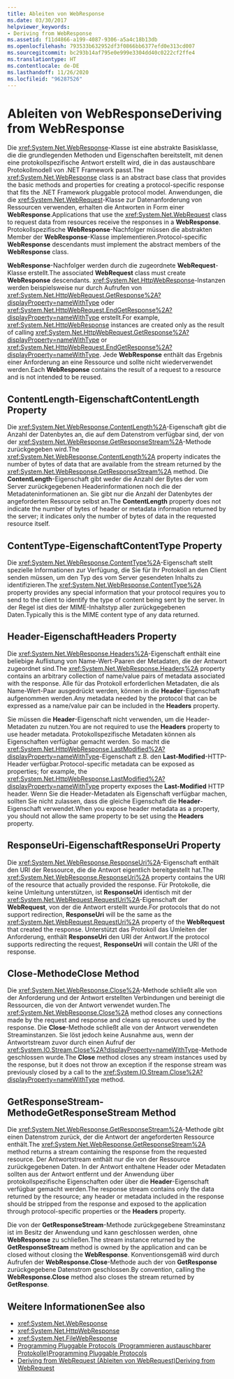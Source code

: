 ```yaml
---
title: Ableiten von WebResponse
ms.date: 03/30/2017
helpviewer_keywords:
- Deriving from WebResponse
ms.assetid: f11d4866-a199-4087-9306-a5a4c18b13db
ms.openlocfilehash: 793533b632952df3f0866bb6377efd0e313cd007
ms.sourcegitcommit: bc293b14af795e0e999e3304dd40c0222cf2ffe4
ms.translationtype: HT
ms.contentlocale: de-DE
ms.lasthandoff: 11/26/2020
ms.locfileid: "96287526"
---
```

# <a name="deriving-from-webresponse"></a><span data-ttu-id="86e75-102">Ableiten von WebResponse</span><span class="sxs-lookup"><span data-stu-id="86e75-102">Deriving from WebResponse</span></span>

<span data-ttu-id="86e75-103">Die <xref:System.Net.WebResponse>-Klasse ist eine abstrakte Basisklasse, die die grundlegenden Methoden und Eigenschaften bereitstellt, mit denen eine protokollspezifische Antwort erstellt wird, die in das austauschbare Protokollmodell von .NET Framework passt.</span><span class="sxs-lookup"><span data-stu-id="86e75-103">The <xref:System.Net.WebResponse> class is an abstract base class that provides the basic methods and properties for creating a protocol-specific response that fits the .NET Framework pluggable protocol model.</span></span> <span data-ttu-id="86e75-104">Anwendungen, die die <xref:System.Net.WebRequest>-Klasse zur Datenanforderung von Ressourcen verwenden, erhalten die Antworten in Form einer **WebResponse**.</span><span class="sxs-lookup"><span data-stu-id="86e75-104">Applications that use the <xref:System.Net.WebRequest> class to request data from resources receive the responses in a **WebResponse**.</span></span> <span data-ttu-id="86e75-105">Protokollspezifische **WebResponse**-Nachfolger müssen die abstrakten Member der **WebResponse**-Klasse implementieren.</span><span class="sxs-lookup"><span data-stu-id="86e75-105">Protocol-specific **WebResponse** descendants must implement the abstract members of the **WebResponse** class.</span></span>  
  
 <span data-ttu-id="86e75-106">**WebResponse**-Nachfolger werden durch die zugeordnete **WebRequest**-Klasse erstellt.</span><span class="sxs-lookup"><span data-stu-id="86e75-106">The associated **WebRequest** class must create **WebResponse** descendants.</span></span> <span data-ttu-id="86e75-107"><xref:System.Net.HttpWebResponse>-Instanzen werden beispielsweise nur durch Aufrufen von <xref:System.Net.HttpWebRequest.GetResponse%2A?displayProperty=nameWithType> oder <xref:System.Net.HttpWebRequest.EndGetResponse%2A?displayProperty=nameWithType> erstellt.</span><span class="sxs-lookup"><span data-stu-id="86e75-107">For example, <xref:System.Net.HttpWebResponse> instances are created only as the result of calling <xref:System.Net.HttpWebRequest.GetResponse%2A?displayProperty=nameWithType> or <xref:System.Net.HttpWebRequest.EndGetResponse%2A?displayProperty=nameWithType>.</span></span> <span data-ttu-id="86e75-108">Jede **WebResponse** enthält das Ergebnis einer Anforderung an eine Ressource und sollte nicht wiederverwendet werden.</span><span class="sxs-lookup"><span data-stu-id="86e75-108">Each **WebResponse** contains the result of a request to a resource and is not intended to be reused.</span></span>  
  
## <a name="contentlength-property"></a><span data-ttu-id="86e75-109">ContentLength-Eigenschaft</span><span class="sxs-lookup"><span data-stu-id="86e75-109">ContentLength Property</span></span>  

 <span data-ttu-id="86e75-110">Die <xref:System.Net.WebResponse.ContentLength%2A>-Eigenschaft gibt die Anzahl der Datenbytes an, die auf dem Datenstrom verfügbar sind, der von der <xref:System.Net.WebResponse.GetResponseStream%2A>-Methode zurückgegeben wird.</span><span class="sxs-lookup"><span data-stu-id="86e75-110">The <xref:System.Net.WebResponse.ContentLength%2A> property indicates the number of bytes of data that are available from the stream returned by the <xref:System.Net.WebResponse.GetResponseStream%2A> method.</span></span> <span data-ttu-id="86e75-111">Die **ContentLength**-Eigenschaft gibt weder die Anzahl der Bytes der vom Server zurückgegebenen Headerinformationen noch die der Metadateninformationen an. Sie gibt nur die Anzahl der Datenbytes der angeforderten Ressource selbst an.</span><span class="sxs-lookup"><span data-stu-id="86e75-111">The **ContentLength** property does not indicate the number of bytes of header or metadata information returned by the server; it indicates only the number of bytes of data in the requested resource itself.</span></span>  
  
## <a name="contenttype-property"></a><span data-ttu-id="86e75-112">ContentType-Eigenschaft</span><span class="sxs-lookup"><span data-stu-id="86e75-112">ContentType Property</span></span>  

 <span data-ttu-id="86e75-113">Die <xref:System.Net.WebResponse.ContentType%2A>-Eigenschaft stellt spezielle Informationen zur Verfügung, die Sie für Ihr Protokoll an den Client senden müssen, um den Typ des vom Server gesendeten Inhalts zu identifizieren.</span><span class="sxs-lookup"><span data-stu-id="86e75-113">The <xref:System.Net.WebResponse.ContentType%2A> property provides any special information that your protocol requires you to send to the client to identify the type of content being sent by the server.</span></span> <span data-ttu-id="86e75-114">In der Regel ist dies der MIME-Inhaltstyp aller zurückgegebenen Daten.</span><span class="sxs-lookup"><span data-stu-id="86e75-114">Typically this is the MIME content type of any data returned.</span></span>  
  
## <a name="headers-property"></a><span data-ttu-id="86e75-115">Header-Eigenschaft</span><span class="sxs-lookup"><span data-stu-id="86e75-115">Headers Property</span></span>  

 <span data-ttu-id="86e75-116">Die <xref:System.Net.WebResponse.Headers%2A>-Eigenschaft enthält eine beliebige Auflistung von Name-Wert-Paaren der Metadaten, die der Antwort zugeordnet sind.</span><span class="sxs-lookup"><span data-stu-id="86e75-116">The <xref:System.Net.WebResponse.Headers%2A> property contains an arbitrary collection of name/value pairs of metadata associated with the response.</span></span> <span data-ttu-id="86e75-117">Alle für das Protokoll erforderlichen Metadaten, die als Name-Wert-Paar ausgedrückt werden, können in die **Header**-Eigenschaft aufgenommen werden.</span><span class="sxs-lookup"><span data-stu-id="86e75-117">Any metadata needed by the protocol that can be expressed as a name/value pair can be included in the **Headers** property.</span></span>  
  
 <span data-ttu-id="86e75-118">Sie müssen die **Header**-Eigenschaft nicht verwenden, um die Header-Metadaten zu nutzen.</span><span class="sxs-lookup"><span data-stu-id="86e75-118">You are not required to use the **Headers** property to use header metadata.</span></span> <span data-ttu-id="86e75-119">Protokollspezifische Metadaten können als Eigenschaften verfügbar gemacht werden. So macht die <xref:System.Net.HttpWebResponse.LastModified%2A?displayProperty=nameWithType>-Eigenschaft z.B. den **Last-Modified**-HTTP-Header verfügbar.</span><span class="sxs-lookup"><span data-stu-id="86e75-119">Protocol-specific metadata can be exposed as properties; for example, the <xref:System.Net.HttpWebResponse.LastModified%2A?displayProperty=nameWithType> property exposes the **Last-Modified** HTTP header.</span></span> <span data-ttu-id="86e75-120">Wenn Sie die Header-Metadaten als Eigenschaft verfügbar machen, sollten Sie nicht zulassen, dass die gleiche Eigenschaft die **Header**-Eigenschaft verwendet.</span><span class="sxs-lookup"><span data-stu-id="86e75-120">When you expose header metadata as a property, you should not allow the same property to be set using the **Headers** property.</span></span>  
  
## <a name="responseuri-property"></a><span data-ttu-id="86e75-121">ResponseUri-Eigenschaft</span><span class="sxs-lookup"><span data-stu-id="86e75-121">ResponseUri Property</span></span>  

 <span data-ttu-id="86e75-122">Die <xref:System.Net.WebResponse.ResponseUri%2A>-Eigenschaft enthält den URI der Ressource, die die Antwort eigentlich bereitgestellt hat.</span><span class="sxs-lookup"><span data-stu-id="86e75-122">The <xref:System.Net.WebResponse.ResponseUri%2A> property contains the URI of the resource that actually provided the response.</span></span> <span data-ttu-id="86e75-123">Für Protokolle, die keine Umleitung unterstützen, ist **ResponseUri** identisch mit der <xref:System.Net.WebRequest.RequestUri%2A>-Eigenschaft der **WebRequest**, von der die Antwort erstellt wurde.</span><span class="sxs-lookup"><span data-stu-id="86e75-123">For protocols that do not support redirection, **ResponseUri** will be the same as the <xref:System.Net.WebRequest.RequestUri%2A> property of the **WebRequest** that created the response.</span></span> <span data-ttu-id="86e75-124">Unterstützt das Protokoll das Umleiten der Anforderung, enthält **ResponseUri** den URI der Antwort.</span><span class="sxs-lookup"><span data-stu-id="86e75-124">If the protocol supports redirecting the request, **ResponseUri** will contain the URI of the response.</span></span>  
  
## <a name="close-method"></a><span data-ttu-id="86e75-125">Close-Methode</span><span class="sxs-lookup"><span data-stu-id="86e75-125">Close Method</span></span>  

 <span data-ttu-id="86e75-126">Die <xref:System.Net.WebResponse.Close%2A>-Methode schließt alle von der Anforderung und der Antwort erstellten Verbindungen und bereinigt die Ressourcen, die von der Antwort verwendet wurden.</span><span class="sxs-lookup"><span data-stu-id="86e75-126">The <xref:System.Net.WebResponse.Close%2A> method closes any connections made by the request and response and cleans up resources used by the response.</span></span> <span data-ttu-id="86e75-127">Die **Close**-Methode schließt alle von der Antwort verwendeten Streaminstanzen. Sie löst jedoch keine Ausnahme aus, wenn der Antwortstream zuvor durch einen Aufruf der <xref:System.IO.Stream.Close%2A?displayProperty=nameWithType>-Methode geschlossen wurde.</span><span class="sxs-lookup"><span data-stu-id="86e75-127">The **Close** method closes any stream instances used by the response, but it does not throw an exception if the response stream was previously closed by a call to the <xref:System.IO.Stream.Close%2A?displayProperty=nameWithType> method.</span></span>  
  
## <a name="getresponsestream-method"></a><span data-ttu-id="86e75-128">GetResponseStream-Methode</span><span class="sxs-lookup"><span data-stu-id="86e75-128">GetResponseStream Method</span></span>  

 <span data-ttu-id="86e75-129">Die <xref:System.Net.WebResponse.GetResponseStream%2A>-Methode gibt einen Datenstrom zurück, der die Antwort der angeforderten Ressource enthält.</span><span class="sxs-lookup"><span data-stu-id="86e75-129">The <xref:System.Net.WebResponse.GetResponseStream%2A> method returns a stream containing the response from the requested resource.</span></span> <span data-ttu-id="86e75-130">Der Antwortstream enthält nur die von der Ressource zurückgegebenen Daten. In der Antwort enthaltene Header oder Metadaten sollten aus der Antwort entfernt und der Anwendung über protokollspezifische Eigenschaften oder über die **Header**-Eigenschaft verfügbar gemacht werden.</span><span class="sxs-lookup"><span data-stu-id="86e75-130">The response stream contains only the data returned by the resource; any header or metadata included in the response should be stripped from the response and exposed to the application through protocol-specific properties or the **Headers** property.</span></span>  
  
 <span data-ttu-id="86e75-131">Die von der **GetResponseStream**-Methode zurückgegebene Streaminstanz ist im Besitz der Anwendung und kann geschlossen werden, ohne **WebResponse** zu schließen.</span><span class="sxs-lookup"><span data-stu-id="86e75-131">The stream instance returned by the **GetResponseStream** method is owned by the application and can be closed without closing the **WebResponse**.</span></span> <span data-ttu-id="86e75-132">Konventionsgemäß wird durch Aufrufen der **WebResponse.Close**-Methode auch der von **GetResponse** zurückgegebene Datenstrom geschlossen.</span><span class="sxs-lookup"><span data-stu-id="86e75-132">By convention, calling the **WebResponse.Close** method also closes the stream returned by **GetResponse**.</span></span>  
  
## <a name="see-also"></a><span data-ttu-id="86e75-133">Weitere Informationen</span><span class="sxs-lookup"><span data-stu-id="86e75-133">See also</span></span>

- <xref:System.Net.WebResponse>
- <xref:System.Net.HttpWebResponse>
- <xref:System.Net.FileWebResponse>
- [<span data-ttu-id="86e75-134">Programming Pluggable Protocols (Programmieren austauschbarer Protokolle)</span><span class="sxs-lookup"><span data-stu-id="86e75-134">Programming Pluggable Protocols</span></span>](programming-pluggable-protocols.md)
- [<span data-ttu-id="86e75-135">Deriving from WebRequest (Ableiten von WebRequest)</span><span class="sxs-lookup"><span data-stu-id="86e75-135">Deriving from WebRequest</span></span>](deriving-from-webrequest.md)
